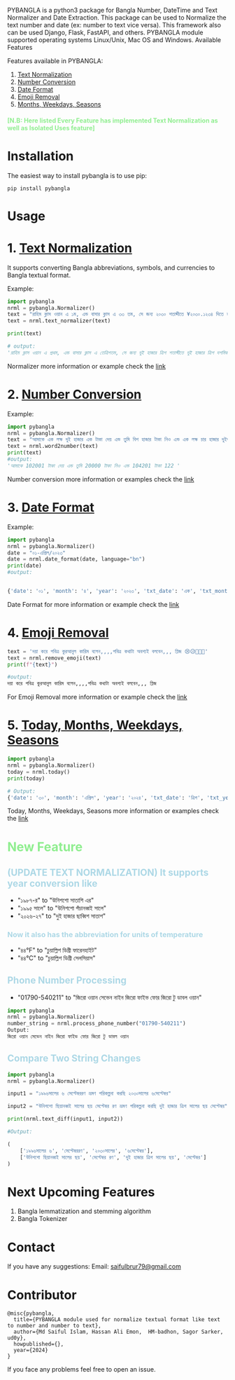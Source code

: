 
PYBANGLA is a python3 package for Bangla Number, DateTime and Text Normalizer and Date Extraction. This package can be used to Normalize the text number and date (ex: number to text vice versa). This framework  also can be used Django, Flask, FastAPI, and others. PYBANGLA module supported operating systems Linux/Unix, Mac OS and Windows.
Available Features

Features available in PYBANGLA:

1. [Text Normalization](https://github.com/saiful9379/pybangla/blob/main/docs/Text_Normalizer.md)
2. [Number Conversion](https://github.com/saiful9379/pybangla/blob/main/docs/Number_Conversion.md)
3. [Date Format](https://github.com/saiful9379/pybangla/blob/main/docs/Date_Formating.md)
4. [Emoji Removal](https://github.com/saiful9379/pybangla/blob/main/docs/Emoji_Remove.md)
5. [Months, Weekdays, Seasons](https://github.com/saiful9379/pybangla/blob/main/docs/Day_Weeks_Months.md)
<h4 style='color:LightGreen'> [N.B: Here listed Every Feature has implemented Text Normalization as well as Isolated Uses feature]
 </h4>

# Installation

The easiest way to install pybangla is to use pip:

```
pip install pybangla
```


# Usage

# 1. [Text Normalization](https://github.com/saiful9379/pybangla/blob/main/docs/Text_Normalizer.md)
It supports converting Bangla abbreviations, symbols, and currencies to Bangla textual format.

Example:
```py
import pybangla
nrml = pybangla.Normalizer()
text = "রাহিম ক্লাস ওয়ান এ ১ম, এন্ড বাসার ক্লাস এ ৩৩ তম, সে জন্য ২০৩০ শতাব্দীতে ¥২০৩০.১২৩৪ দিতে হয়েছে"
text = nrml.text_normalizer(text)

print(text)

# output:
'রাহিম ক্লাস ওয়ান এ প্রথম, এন্ড বাসার ক্লাস এ তেত্রিশতম, সে জন্য দুই হাজার ত্রিশ শতাব্দীতে দুই হাজার ত্রিশ দশমিক এক দুই তিন চার ইয়েন দিতে হয়েছে'
```
Normalizer more information or example check the [link](./docs/Text_Normalizer.md)
# 2. [Number Conversion](https://github.com/saiful9379/pybangla/blob/main/docs/Number_Conversion.md)
Example:

```py
import pybangla
nrml = pybangla.Normalizer()
text = "আমাকে এক লক্ষ দুই হাজার এক টাকা দেয় এন্ড তুমি বিশ হাজার টাকা নিও এন্ড এক লক্ষ চার হাজার দুইশ এক টাকা এক ডবল দুই"
text = nrml.word2number(text)
print(text)
#output:
'আমাকে 102001 টাকা দেয় এন্ড তুমি 20000 টাকা নিও এন্ড 104201 টাকা 122 '

```
Number conversion more information or examples check the [link](./docs/Number_Conversion.md)

# 3. [Date Format](https://github.com/saiful9379/pybangla/blob/main/docs/Date_Formating.md)

Example:
```py
import pybangla
nrml = pybangla.Normalizer()
date = "০১-এপ্রিল/২০২৩"
date = nrml.date_format(date, language="bn")
print(date)
#output:


{'date': '০১', 'month': '৪', 'year': '২০২৩', 'txt_date': 'এক', 'txt_month': 'এপ্রিল', 'txt_year': 'দুই হাজার তেইশ', 'weekday': 'শনিবার', 'ls_month': 'শ্রাবণ', 'seasons': 'বর্ষা'}

```
Date Format for more information or example check the [link](./docs/Date_Formating.md)

# 4. [Emoji Removal](https://github.com/saiful9379/pybangla/blob/main/docs/Emoji_Remove.md)


```py
text = 'দয়া করে পবিত্র কুরআনুল কারিম বলেন,,,,পবিত্র কথাটা অবশ্যই বলবেন,,, প্লিজ 😢😥🙏🙏🙏'
text = nrml.remove_emoji(text)
print(f"{text}")

#output:
দয়া করে পবিত্র কুরআনুল কারিম বলেন,,,,পবিত্র কথাটা অবশ্যই বলবেন,,, প্লিজ
```
For Emoji Removal more information or example check the [link](./docs/Emoji_Remove.md)
# 5. [Today, Months, Weekdays, Seasons](https://github.com/saiful9379/pybangla/blob/main/docs/Day_Weeks_Months.md)

```py
import pybangla
nrml = pybangla.Normalizer()
today = nrml.today()
print(today)

# Output: 
{'date': '৩০', 'month': 'এপ্রিল', 'year': '২০২৪', 'txt_date': 'ত্রিশ', 'txt_year': 'দুই হাজার চব্বিশ', 'weekday': 'মঙ্গলবার', 'ls_month': 'শ্রাবণ', 'seasons': 'বর্ষা'}
```

Today, Months, Weekdays, Seasons more information or examples check the [link](./docs/Day_Weeks_Months.md)

<h1 style='color:LightGreen'> New Feature </h1>

<h2 style='color:LightBlue'>(UPDATE TEXT NORMALIZATION) It supports year conversion like </h2>

* "১৯৮৭-র" to "উনিশশো সাতাশি এর"
* "১৯৯৫ সালে" to "উনিশশো পঁচানব্বই সালে"
* "২০২৬-২৭" to "দুই হাজার ছাব্বিশ সাতাশ"

<h3 style='color:LightBlue'> Now it also has the abbreviation for units of temperature </h3>

* "৪৪°F" to "চুয়াল্লিশ ডিগ্রী ফারেনহাইট"
* "৪৪°C" to "চুয়াল্লিশ ডিগ্রী সেলসিয়াস"


<h2 style='color:LightBlue'>Phone Number Processing </h2>

* "01790-540211" to "জিরো ওয়ান সেভেন নাইন জিরো ফাইভ ফোর জিরো টু ডাবল ওয়ান"

```py
import pybangla
nrml = pybangla.Normalizer()
number_string = nrml.process_phone_number("01790-540211")
Output:
জিরো ওয়ান সেভেন নাইন জিরো ফাইভ ফোর জিরো টু ডাবল ওয়ান
```


<h2 style='color:LightBlue'> Compare Two String Changes </h2>

```py
import pybangla
nrml = pybangla.Normalizer()

input1 = "১৯৯৬সালের ৬ সেপ্টেম্বররণ ভ্রমণ পরিকল্পনা করছি ২০৩০সালের ৬সেপ্টেম্বর"

input2 = "উনিশশো ছিয়ানব্বই সালের ছয় সেপ্টেম্বর রণ ভ্রমণ পরিকল্পনা করছি দুই হাজার ত্রিশ সালের ছয় সেপ্টেম্বর"

print(nrml.text_diff(input1, input2))

#Output: 

(
    ['১৯৯৬সালের ৬', 'সেপ্টেম্বররণ', '২০৩০সালের', '৬সেপ্টেম্বর'], 
    ['উনিশশো ছিয়ানব্বই সালের ছয়', 'সেপ্টেম্বর রণ', 'দুই হাজার ত্রিশ সালের ছয়', 'সেপ্টেম্বর']
)

```

<h2> </h2>

# Next Upcoming Features

1. Bangla lemmatization and stemming algorithm
2. Bangla Tokenizer


# Contact
If you have any suggestions: Email: saifulbrur79@gmail.com

# Contributor

```
@misc{pybangla,
  title={PYBANGLA module used for normalize textual format like text to number and number to text},
  author={Md Saiful Islam, Hassan Ali Emon,  HM-badhon, Sagor Sarker, ud0y},
  howpublished={},
  year={2024}
}
```
If you face any problems feel free to open an issue.

